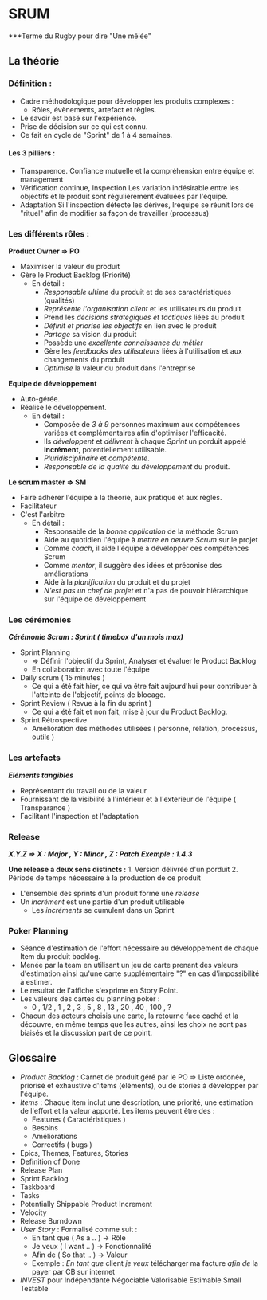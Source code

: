 # SRUM
***Terme du Rugby pour dire "Une mêlée"

## La théorie

### Définition :
- Cadre méthodologique pour développer les produits complexes :
	- Rôles, évènements, artefact et règles.
- Le savoir est basé sur l'expérience.
- Prise de décision sur ce qui est connu.
- Ce fait en cycle de "Sprint" de 1 à 4 semaines.

#### Les 3 pilliers :
- Transparence.
	Confiance mutuelle et la compréhension entre équipe et management
- Vérification continue, Inspection
	Les variation indésirable entre les objectifs et le produit sont régulièrement évaluées par l'équipe.
- Adaptation
	Si l'inspection détecte les dérives, lréquipe se réunit lors de "rituel" afin de modifier sa façon de travailler (processus)


### Les différents rôles :
**Product Owner => PO**
- Maximiser la valeur du produit
- Gère le Product Backlog (Priorité)
	- En détail :
		- *Responsable ultime* du produit et de ses caractéristiques (qualités)
		- *Représente l'organisation client* et les utilisateurs du produit
		- Prend les *décisions stratégiques et tactiques* liées au produit
		- *Définit et priorise les objectifs* en lien avec le produit
		- *Partage* sa vision du produit
		- Possède une *excellente connaissance du métier*
		- Gère les *feedbacks des utilisateurs* liées à l'utilisation et aux changements du produit
		- *Optimise* la valeur du produit dans l'entreprise

**Equipe de développement**
- Auto-gérée.
- Réalise le développement.
	- En détail :
		- Composée de *3 à 9* personnes maximum aux compétences variées et complémentaires afin d'optimiser l'efficacité.
		- Ils *développent* et *délivrent* à chaque *Sprint* un porduit appelé **incrément**, potentiellement utilisable.
		- *Pluridisciplinaire* et *compétente*.
		- *Responsable de la qualité du développement* du produit.

**Le scrum master => SM**
- Faire adhérer l'équipe à la théorie, aux pratique et aux règles.
- Facilitateur
- C'est l'arbitre
	- En détail :
		- Responsable de la *bonne application* de la méthode Scrum
		- Aide au quotidien l'équipe à *mettre en oeuvre Scrum* sur le projet
		- Comme *coach*, il aide l'équipe à développer ces compétences Scrum
		- Comme *mentor*, il suggère des idées et préconise des améliorations
		- Aide à la *planification* du produit et du projet
		- *N'est pas un chef de projet* et n'a pas de pouvoir hiérarchique sur l'équipe de développement

### Les cérémonies
***Cérémonie Scrum : Sprint ( timebox d'un mois max)***
- Sprint Planning
	- => Définir l'objectif du Sprint, Analyser et évaluer le Product Backlog
	- En collaboration avec toute l'équipe
- Daily scrum ( 15 minutes )
	- Ce qui a été fait hier, ce qui va être fait aujourd'hui pour contribuer à l'atteinte de l'objectif, points de blocage.
- Sprint Review ( Revue à la fin du sprint )
	- Ce qui a été fait et non fait, mise à jour du Product Backlog.
- Sprint Rétrospective
	- Amélioration des méthodes utilisées ( personne, relation, processus, outils )


### Les artefacts
***Eléments tangibles***
- Représentant du travail ou de la valeur
- Fournissant de la visibilité à l'intérieur et à l'exterieur de l'équipe ( Transparance )
- Facilitant l'inspection et l'adaptation

### Release
***X.Y.Z => X : Major , Y : Minor , Z : Patch***
***Exemple : 1.4.3***

**Une release a deux sens distincts :**
	1. Version délivrée d'un porduit
	2. Période de temps nécessaire à la production de ce produit
- L'ensemble des sprints d'un produit forme une *release*
- Un *incrément* est une partie d'un produit utilisable
	- Les *incréments* se cumulent dans un Sprint


### Poker Planning
- Séance d'estimation de l'effort nécessaire au développement de chaque Item du produit backlog.
- Menée par la team en utilisant un jeu de carte prenant des valeurs d'estimation ainsi qu'une carte supplémentaire "?" en cas d'impossibilité à estimer.
- Le resultat de l'affiche s'exprime en Story Point.
- Les valeurs des cartes du planning poker :
	- 0 , 1/2 , 1 , 2 , 3 , 5 , 8 , 13 , 20 , 40 , 100 , ?
- Chacun des acteurs choisis une carte, la retourne face caché et la découvre,  en même temps que les autres, ainsi les choix ne sont pas biaisés et la discussion part de ce point.


## Glossaire
- *Product Backlog* : Carnet de produit géré par le PO => Liste ordonée, priorisé et exhaustive d'items (éléments), ou de stories à développer par l'équipe.
- *Items* : Chaque item inclut une description, une priorité, une estimation de l'effort et la valeur apporté. Les items peuvent être des :
	- Features ( Caractéristiques )
	- Besoins
	- Améliorations
	- Correctifs ( bugs )
- Epics, Themes, Features, Stories
- Definition of Done
- Release Plan
- Sprint Backlog
- Taskboard
- Tasks
- Potentially Shippable Product Increment
- Velocity
- Release Burndown
- *User Story* : Formalisé comme suit :
	- En tant que ( As a .. ) -> Rôle
	- Je veux ( I want .. )  -> Fonctionnalité
	- Afin de ( So that .. ) -> Valeur
	- Exemple : *En tant que* client *je veux* télécharger ma facture *afin de* la payer par CB sur internet
- *INVEST* pour Indépendante Négociable Valorisable Estimable Small Testable
